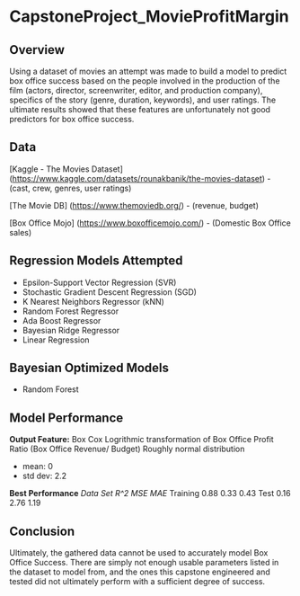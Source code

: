 # CapstoneProject_MovieProfitMargin

Overview
------
Using a dataset of movies an attempt was made to build a model to predict box office success based on the people involved in the production of the film (actors, director, screenwriter, editor, and production company), specifics of the story (genre, duration, keywords), and user ratings.  The ultimate results showed that these features are unfortunately not good predictors for box office success.

Data
------
[Kaggle - The Movies Dataset] (https://www.kaggle.com/datasets/rounakbanik/the-movies-dataset) - (cast, crew, genres, user ratings) 

[The Movie DB] (https://www.themoviedb.org/) - (revenue, budget)

[Box Office Mojo] (https://www.boxofficemojo.com/) - (Domestic Box Office sales) 


Regression Models Attempted
------ 
- Epsilon-Support Vector Regression (SVR)
- Stochastic Gradient Descent Regression (SGD)
- K Nearest Neighbors Regressor (kNN)
- Random Forest Regressor 
- Ada Boost Regressor 
- Bayesian Ridge Regressor
- Linear Regression

Bayesian Optimized Models
------
- Random Forest

Model Performance
------
**Output Feature:** 
Box Cox Logrithmic transformation of Box Office Profit Ratio (Box Office Revenue/ Budget)
Roughly normal distribution
- mean: 0
- std dev: 2.2

**Best Performance**
*Data Set*	*R^2*	*MSE*	*MAE*
Training	0.88	0.33	0.43
Test		0.16	2.76	1.19

Conclusion
-----
Ultimately, the gathered data cannot be used to accurately model Box Office Success.  There are simply not enough usable parameters listed in the dataset to model from, and the ones this capstone engineered and tested did not ultimately perform with a sufficient degree of success.  